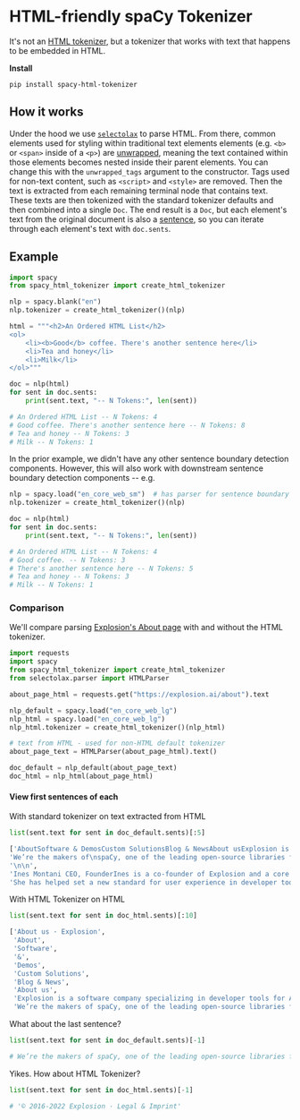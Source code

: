 # HTML-friendly spaCy Tokenizer

It's not an [HTML tokenizer](https://www.w3.org/TR/2011/WD-html5-20110113/tokenization.html#tokenization), but a tokenizer that works with text that happens to be embedded in HTML. 

**Install**

```
pip install spacy-html-tokenizer
```

## How it works

Under the hood we use [`selectolax`](https://github.com/rushter/selectolax) to parse HTML. From there, common elements used for styling within traditional text elements elements (e.g. `<b>` or `<span>` inside of a `<p>`) are [unwrapped](https://selectolax.readthedocs.io/en/latest/parser.html#selectolax.parser.HTMLParser.unwrap_tags), meaning the text contained within those elements becomes nested inside their parent elements. You can change this with the `unwrapped_tags` argument to the constructor. Tags used for non-text content, such as `<script>` and `<style>` are removed. Then the text is extracted from each remaining terminal node that contains text. These texts are then tokenized with the standard tokenizer defaults and then combined into a single `Doc`. The end result is a `Doc`, but each element's text from the original document is also a [sentence](https://spacy.io/api/doc#sents), so you can iterate through each element's text with `doc.sents`.

## Example

```python
import spacy
from spacy_html_tokenizer import create_html_tokenizer

nlp = spacy.blank("en")
nlp.tokenizer = create_html_tokenizer()(nlp)

html = """<h2>An Ordered HTML List</h2>
<ol>
    <li><b>Good</b> coffee. There's another sentence here</li>
    <li>Tea and honey</li>
    <li>Milk</li>
</ol>"""

doc = nlp(html)
for sent in doc.sents:
    print(sent.text, "-- N Tokens:", len(sent))

# An Ordered HTML List -- N Tokens: 4
# Good coffee. There's another sentence here -- N Tokens: 8
# Tea and honey -- N Tokens: 3
# Milk -- N Tokens: 1
```

In the prior example, we didn't have any other sentence boundary detection components. However, this will also work with downstream sentence boundary detection components -- e.g.

```python
nlp = spacy.load("en_core_web_sm")  # has parser for sentence boundary detection
nlp.tokenizer = create_html_tokenizer()(nlp)

doc = nlp(html)
for sent in doc.sents:
    print(sent.text, "-- N Tokens:", len(sent))

# An Ordered HTML List -- N Tokens: 4
# Good coffee. -- N Tokens: 3
# There's another sentence here -- N Tokens: 5
# Tea and honey -- N Tokens: 3
# Milk -- N Tokens: 1
```

### Comparison

We'll compare parsing [Explosion's About page](https://explosion.ai/about) with and without the HTML tokenizer.

```python
import requests
import spacy
from spacy_html_tokenizer import create_html_tokenizer
from selectolax.parser import HTMLParser

about_page_html = requests.get("https://explosion.ai/about").text

nlp_default = spacy.load("en_core_web_lg")
nlp_html = spacy.load("en_core_web_lg")
nlp_html.tokenizer = create_html_tokenizer()(nlp_html)

# text from HTML - used for non-HTML default tokenizer
about_page_text = HTMLParser(about_page_html).text()

doc_default = nlp_default(about_page_text)
doc_html = nlp_html(about_page_html)
```

#### View first sentences of each

With standard tokenizer on text extracted from HTML

```python
list(sent.text for sent in doc_default.sents)[:5]
```

```python
['AboutSoftware & DemosCustom SolutionsBlog & NewsAbout usExplosion is a software company specializing in developer tools for Artificial\nIntelligence and Natural Language Processing.',
'We’re the makers of\nspaCy, one of the leading open-source libraries for advanced\nNLP and Prodigy, an annotation tool for radically efficient\nmachine teaching.',
'\n\n',
'Ines Montani CEO, FounderInes is a co-founder of Explosion and a core developer of the spaCy NLP library and the Prodigy annotation tool.',
'She has helped set a new standard for user experience in developer tools for AI engineers and researchers.']
```

With HTML Tokenizer on HTML

```python
list(sent.text for sent in doc_html.sents)[:10]
```

```python
['About us · Explosion',
 'About',
 'Software',
 '&',
 'Demos',
 'Custom Solutions',
 'Blog & News',
 'About us',
 'Explosion is a software company specializing in developer tools for Artificial Intelligence and Natural Language Processing.',
 'We’re the makers of spaCy, one of the leading open-source libraries for advanced NLP and Prodigy, an annotation tool for radically efficient machine teaching.']
```

What about the last sentence?

```python
list(sent.text for sent in doc_default.sents)[-1]

# We’re the makers of spaCy, one of the leading open-source libraries for advanced NLP.NavigationHomeAbout usSoftware & DemosCustom SolutionsBlog & NewsOur SoftwarespaCy · Industrial-strength NLPProdigy · Radically efficient annotationThinc · Functional deep learning© 2016-2022 Explosion · Legal & Imprint/*<![CDATA[*/window.pagePath="/about";/*]]>*//*<![CDATA[*/window.___chunkMapping={"app":["/app-ac229f07fa81f29e0f2d.js"],"component---node-modules-gatsby-plugin-offline-app-shell-js":["/component---node-modules-gatsby-plugin-offline-app-shell-js-461e7bc49c6ae8260783.js"],"component---src-components-post-js":["/component---src-components-post-js-cf4a6bf898db64083052.js"],"component---src-pages-404-js":["/component---src-pages-404-js-b7a6fa1d9d8ca6c40071.js"],"component---src-pages-blog-js":["/component---src-pages-blog-js-1e313ce0b28a893d3966.js"],"component---src-pages-index-js":["/component---src-pages-index-js-175434c68a53f68a253a.js"],"component---src-pages-spacy-tailored-pipelines-js":["/component---src-pages-spacy-tailored-pipelines-js-028d0c6c19584ef0935f.js"]};/*]]>*/
```

Yikes. How about HTML Tokenizer?

```python
list(sent.text for sent in doc_html.sents)[-1]

# '© 2016-2022 Explosion · Legal & Imprint'
```
